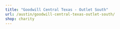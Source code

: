 ```yaml
---
title: "Goodwill Central Texas - Outlet South"
url: /austin/goodwill-central-texas-outlet-south/
shop: charity
---
```

